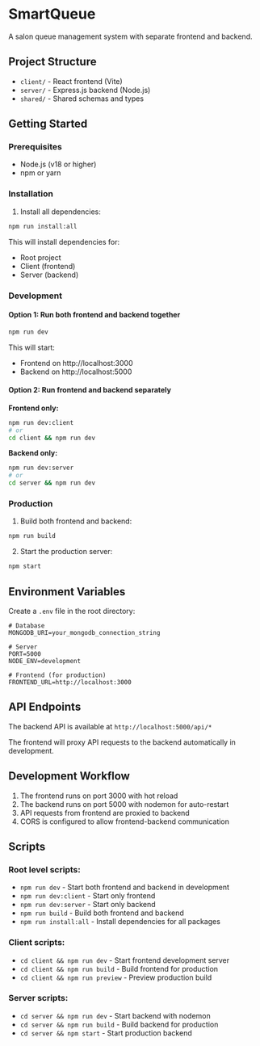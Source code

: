 # SmartQueue

A salon queue management system with separate frontend and backend.

## Project Structure

- `client/` - React frontend (Vite)
- `server/` - Express.js backend (Node.js)
- `shared/` - Shared schemas and types

## Getting Started

### Prerequisites

- Node.js (v18 or higher)
- npm or yarn

### Installation

1. Install all dependencies:
```bash
npm run install:all
```

This will install dependencies for:
- Root project
- Client (frontend)
- Server (backend)

### Development

#### Option 1: Run both frontend and backend together
```bash
npm run dev
```

This will start:
- Frontend on http://localhost:3000
- Backend on http://localhost:5000

#### Option 2: Run frontend and backend separately

**Frontend only:**
```bash
npm run dev:client
# or
cd client && npm run dev
```

**Backend only:**
```bash
npm run dev:server
# or
cd server && npm run dev
```

### Production

1. Build both frontend and backend:
```bash
npm run build
```

2. Start the production server:
```bash
npm start
```

## Environment Variables

Create a `.env` file in the root directory:

```env
# Database
MONGODB_URI=your_mongodb_connection_string

# Server
PORT=5000
NODE_ENV=development

# Frontend (for production)
FRONTEND_URL=http://localhost:3000
```

## API Endpoints

The backend API is available at `http://localhost:5000/api/*`

The frontend will proxy API requests to the backend automatically in development.

## Development Workflow

1. The frontend runs on port 3000 with hot reload
2. The backend runs on port 5000 with nodemon for auto-restart
3. API requests from frontend are proxied to backend
4. CORS is configured to allow frontend-backend communication

## Scripts

### Root level scripts:
- `npm run dev` - Start both frontend and backend in development
- `npm run dev:client` - Start only frontend
- `npm run dev:server` - Start only backend
- `npm run build` - Build both frontend and backend
- `npm run install:all` - Install dependencies for all packages

### Client scripts:
- `cd client && npm run dev` - Start frontend development server
- `cd client && npm run build` - Build frontend for production
- `cd client && npm run preview` - Preview production build

### Server scripts:
- `cd server && npm run dev` - Start backend with nodemon
- `cd server && npm run build` - Build backend for production
- `cd server && npm start` - Start production backend
